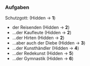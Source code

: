 ### Aufgaben

Schutzgott: (Hidden -> **1**)

-   der Reisenden (Hidden -> **2**)
-   ...der Kaufleute (Hidden -> **2**)
-   ...der Hirten (Hidden -> **2**)
-   ...aber auch der Diebe (Hidden -> **3**)
-   ...der Kunsthändler (Hidden -> **4**)
-   ...der Redekunst (Hidden -> **5**)
-   ...der Gymnastik (Hidden -> **6**)
